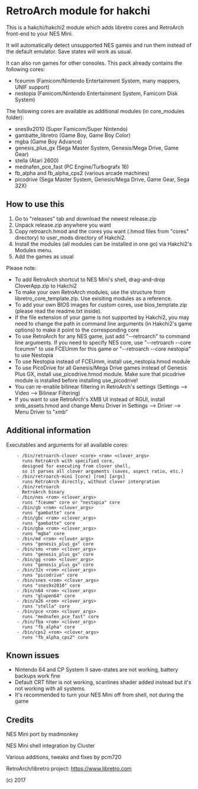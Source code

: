 # RetroArch module for hakchi

This is a hakchi/hakchi2 module which adds libretro cores and RetroArch front-end to your NES Mini.

It will automatically detect unsupported NES games and run them instead of the default emulator. Save states will work as usual.

It can also run games for other consoles. This pack already contains the following cores:
- fceumm (Famicom/Nintendo Entertainment System, many mappers, UNIF support)
- nestopia (Famicom/Nintendo Entertainment System, Famicom Disk System)

The following cores are available as additional modules (in core_modules folder):
- snes9x2010 (Super Famicom/Super Nintendo)
- gambatte_libretro (Game Boy, Game Boy Color)
- mgba (Game Boy Advance)
- genesis_plus_gx (Sega Master System, Genesis/Mega Drive, Game Gear)
- stella (Atari 2600)
- mednafen_pce_fast (PC Engine/Turbografx 16)
- fb_alpha and fb_alpha_cps2 (various arcade machines)
- picodrive (Sega Master System, Genesis/Mega Drive, Game Gear, Sega 32X)

## How to use this

1. Go to "releases" tab and download the newest release.zip 
2. Unpack release.zip anywhere you want
3. Copy retroarch.hmod and the cores you want (.hmod files from "cores" directory) to user_mods directory of Hakchi2.
4. Install the modules (all modules can be installed in one go) via Hakchi2's Modules menu.
5. Add the games as usual

Please note:
- To add RetroArch shortcut to NES Mini's shell, drag-and-drop CloverApp.zip to Hakchi2
- To make your own RetroArch modules, use the structure from libretro_core_template.zip. Use exisiting modules as a reference.
- To add your own BIOS images for custom cores, use bios_template.zip (please read the readme.txt inside).
- If the file extension of your game is not supported by Hakchi2, you may need to change the path in command line arguments (in Hakchi2's game options) to make it point to the corresponding core
- To use RetroArch for any NES game, just add "--retroarch" to command line arguments. If you need to specify NES core, use "--retroarch --core fceumm" to use FCEUmm for this game or "--retroarch --core nestopia" to use Nestopia
- To use Nestopia instead of FCEUmm, install use_nestopia.hmod module
- To use PicoDrive for all Genesis/Mega Drive games instead of Genesis Plus GX, install use_picodrive.hmod module. Make sure that picodrive module is installed before installing use_picodrive!
- You can re-enable bilinear filtering in RetroArch's settings (Settings —> Video —> Bilinear Filtering)
- If you want to use RetroArch's XMB UI instead of RGUI, install xmb_assets.hmod and change Menu Driver in Settings —> Driver —> Menu Driver to "xmb"

## Additional information

Executables and arguments for all available cores:

        - /bin/retroarch-clover <core> <rom> <clover_args>
          runs RetroArch with specified core,
          designed for executing from clover shell, 
          so it parses all clover arguments (saves, aspect ratio, etc.)
        - /bin/retroarch-mini [core] [rom] [args]
          runs RetroArch directly, without clover intergration
        - /bin/retroarch
          RetroArch binary
        - /bin/nes <rom> <clover_args>
          runs "fceumm" core or "nestopia" core
        - /bin/gb <rom> <clover_args>
          runs "gambatte" core
        - /bin/gbc <rom> <clover_args>
          runs "gambatte" core
        - /bin/gba <rom> <clover_args>
          runs "mgba" core
        - /bin/md <rom> <clover_args>
          runs "genesis_plus_gx" core
        - /bin/sms <rom> <clover_args>
          runs "genesis_plus_gx" core
        - /bin/gg <rom> <clover_args>
          runs "genesis_plus_gx" core
        - /bin/32x <rom> <clover_args>
          runs "picodrive" core
        - /bin/snes <rom> <clover_args>
          runs "snes9x2010" core
        - /bin/n64 <rom> <clover_args>
          runs "glupen64" core
        - /bin/a26 <rom> <clover_args>
          runs "stella" core
        - /bin/pce <rom> <clover_args>
          runs "mednafen_pce_fast" core
        - /bin/fba <rom> <clover_args>
          runs "fb_alpha" core
        - /bin/cps2 <rom> <clover_args>
          runs "fb_alpha_cps2" core

## Known issues

- Nintendo 64 and CP System II save-states are not working, battery backups work fine
- Default CRT filter is not working, scanlines shader added instead but it's not working with all systems.
- It's recommended to turn your NES Mini off from shell, not during the game

## Credits

NES Mini port by madmonkey

NES Mini shell integration by Cluster

Various additions, tweaks and fixes by pcm720

RetroArch/libretro project: https://www.libretro.com

(c) 2017
